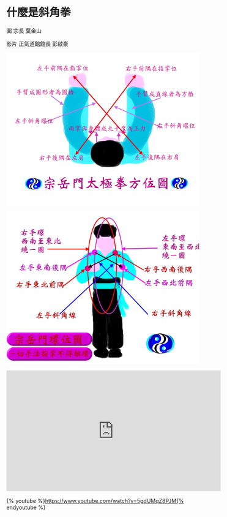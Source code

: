 # 什麼是斜角拳

圖
宗長
葉金山

影片
正氣道館館長
彭啟豪


![宗岳門太極拳方位圖](../img/taiji-aspect02.jpg)

![宗岳門環位圖](../img/taiji-aspect01.jpg)

<iframe width="560" height="315" src="https://www.youtube.com/embed/5gdUMqZ8PJM" frameborder="0" allowfullscreen></iframe>

{% youtube %}https://www.youtube.com/watch?v=5gdUMqZ8PJM{% endyoutube %}